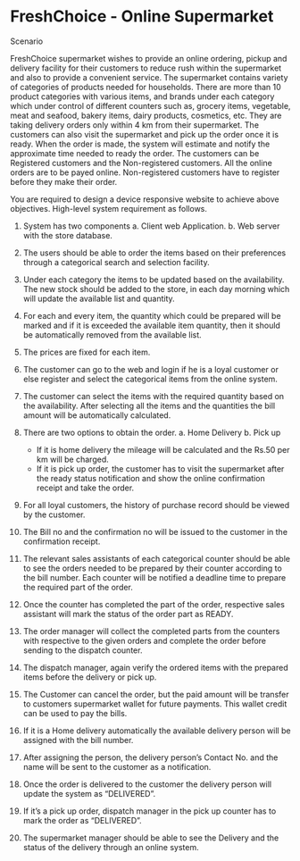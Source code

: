 # FreshChoice - Online Supermarket

Scenario

FreshChoice supermarket wishes to provide an online ordering, pickup and delivery facility for their customers to reduce rush within the supermarket and also to provide a convenient service. The supermarket contains variety of categories of products needed for households. There are more than 10 product categories with various items, and brands under each category which under control of different counters such as, grocery items, vegetable, meat and seafood, bakery items, dairy products, cosmetics, etc. They are taking delivery orders only within 4 km from their supermarket. The customers can also visit the supermarket and pick up the order once it is ready. When the order is made, the system will estimate and notify the approximate time needed to ready the order. The customers can be Registered customers and the Non-registered customers. All the online orders are to be payed online. Non-registered customers have to register before they make their order.
 
You are required to design a device responsive website to achieve above objectives. High-level system requirement as follows.
1.	System has two components 
  a.	Client web Application.
  b.	Web server with the store database. 
2.	The users should be able to order the items based on their preferences through a categorical search and selection facility. 
3.	Under each category the items to be updated based on the availability. The new stock should be added to the store, in each day morning which will update the available list and quantity.
4.	For each and every item, the quantity which could be prepared will be marked and if it is exceeded the available item quantity, then it should be automatically removed from the available list.
5.	The prices are fixed for each item.
6.	The customer can go to the web and login if he is a loyal customer or else register and select the categorical items from the online system.
7.	The customer can select the items with the required quantity based on the availability. After selecting all the items and the quantities the bill amount will be automatically calculated. 
8.	There are two options to obtain the order.
  a.	Home Delivery
  b.	Pick up
    -	If it is home delivery the mileage will be calculated and the Rs.50 per km will be charged.
    -	If it is pick up order, the customer has to visit the supermarket after the ready status notification and show the online confirmation receipt and take the order. 

9.	For all loyal customers, the history of purchase record should be viewed by the customer.   
10.	The Bill no and the confirmation no will be issued to the customer in the confirmation receipt.
11.	The relevant sales assistants of each categorical counter should be able to see the orders needed to be prepared by their counter according to the bill number. Each counter will be notified a deadline time to prepare the required part of the order.
12.	Once the counter has completed the part of the order, respective sales assistant will mark the status of the order part as READY. 
13.	The order manager will collect the completed parts from the counters with respective to the given orders and complete the order before sending to the dispatch counter. 
14.	The dispatch manager, again verify the ordered items with the prepared items before the delivery or pick up.
15.	The Customer can cancel the order, but the paid amount will be transfer to customers supermarket wallet for future payments. This wallet credit can be used to pay the bills.
16.	If it is a Home delivery automatically the available delivery person will be assigned with the bill number.
17.	After assigning the person, the delivery person’s Contact No. and the name will be sent to the customer as a notification.
18.	Once the order is delivered to the customer the delivery person will update the system as “DELIVERED”. 
19.	If it’s a pick up order, dispatch manager in the pick up counter has to mark the order as “DELIVERED”.
20.	The supermarket manager should be able to see the Delivery and the status of the delivery through an online system.
